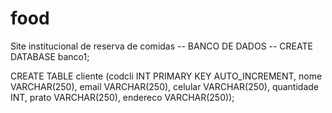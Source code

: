 # food
Site institucional de reserva de comidas 
-- BANCO DE DADOS --
CREATE DATABASE banco1;

CREATE TABLE cliente (codcli INT PRIMARY KEY AUTO_INCREMENT, nome VARCHAR(250), email VARCHAR(250), celular VARCHAR(250), quantidade INT, prato VARCHAR(250), endereco VARCHAR(250));
